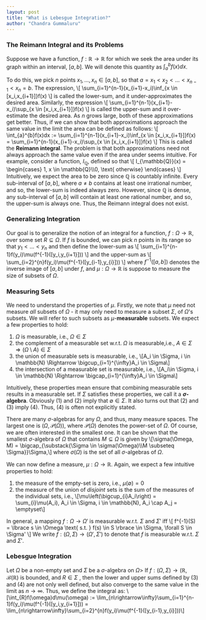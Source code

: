 ```yaml
---
layout: post
title: "What is Lebesgue Integration?"
author: "Chandra Gummaluru"
---
```

### The Reimann Integral and its Problems

Suppose we have a function, $f: \mathbb{R} \rightarrow \mathbb{R}$ for which we seek the area under its graph within an interval, $[a,b]$. We will denote this quantity as $\int_{a}^{b}f(x)dx$.



To do this, we pick $n$ points $x_1, \dots, x_n \in [a,b]$, so that $a = x_1 < x_2 < \dots < x_{n-1} < x_{n} = b$. The expression,
\\[
\sum_{i=1}^{n-1}(x_{i+1}-x_i)\inf_{x \in [x_i,x_{i+1}]}f(x)
\\]
is called the lower-sum, and it under-approximates the desired area. Similarly, the expression
\\[
\sum_{i=1}^{n-1}(x_{i+1}-x_i)\sup_{x \in [x_i,x_{i+1}]}f(x)
\\]
is called the upper-sum and it over-estimate the desired area. As $n$​ grows  large, both of these approximations get better. Thus, if we can show that both approximations approach the same value in the limit the area can be defined as follows:
\\[
\int_{a}^{b}f(x)dx := \sum_{i=1}^{n-1}(x_{i+1}-x_i)\inf_{x \in [x_i,x_{i+1}]}f(x) = \sum_{i=1}^{n-1}(x_{i+1}-x_i)\sup_{x \in [x_i,x_{i+1}]}f(x)
\\]
This is called the **Reimann integral**. The problem is that both approximations need not always approach the same value even if the area under seems intuitive. For example, consider a function, $I_{\mathbb{Q}}$, defined so that
\\[
I_{\mathbb{Q}}(x) = \begin{cases}
1, x \in \mathbb{Q}\\\\0, \text{ otherwise}
\end{cases}
\\]
Intuitively, we expect the area to be zero since $\mathbb{Q}$ is countably infinite. Every sub-interval of $[a,b]$, where $a \neq b$ contains at least one irrational number, and so, the lower-sum is indeed always zero. However, since $\mathbb{Q}$ is dense, any sub-interval of $[a,b]$ will contain at least one rational number, and so, the upper-sum is always one. Thus, the Reimann integral does not exist.

### Generalizing Integration

Our goal is to generalize the notion of an integral for a function, $f: \Omega \rightarrow \mathbb{R}$,  over some set $R \subseteq \Omega$. If $f$ is bounded, we can pick $n$ points in its range so that $y_1 < \dots < y_n$ and then define the lower-sum as
\\[
\sum_{i=1}^{n-1}f(y_i)\mu(f^{-1}([y_i,y_{i+1}]))
\\]
and the upper-sum as
\\[
\sum_{i=2}^{n}f(y_i)\mu(f^{-1}([y_{i-1},y_{i}]))
\\]
where $f^{-1}([a,b])$ denotes the inverse image of $[a,b]$ under $f$, and $\mu: \Omega \rightarrow \mathbb{R}$ is suppose to measure the size of subsets of $\Omega$.

### Measuring Sets
We need to understand the properties of $\mu$.  Firstly, we note that $\mu$ need not measure *all* subsets of $\Omega$ - it may only need to measure a subset $\Sigma$, of $\Omega$'s subsets. We will refer to such subsets as $\mu$-**measurable** subsets. We expect a few properties to hold:

1. $\Omega$ is measurable, i.e., $\Omega \in \Sigma$ 
2. the complement of a measurable set w.r.t. $\Omega$ is measurable,i.e., $A \in \Sigma \Rightarrow (\Omega \setminus A) \in \Sigma$
3. the union of measurable sets is measurable, i.e.,
\\[A_i \in \Sigma, i \in \mathbb{N} \Rightarrow \bigcup_{i=1}^{\infty}A_i \in \Sigma\\]
5. the intersection of a measurable set is measurable, i.e.,
\\[A_i\in \Sigma, i \in \mathbb{N} \Rightarrow \bigcap_{i=1}^{\infty}A_i \in \Sigma\\]

Intuitively, these properties mean ensure that combining measurable sets results in a measurable set. If $\Sigma$ satisfies these properties, we call it a **$\sigma$-algebra**. Obviously (1) and (2) imply that $\emptyset \in \Sigma$. It also turns out that (2) and (3) imply (4). Thus, (4) is often not explicitly stated.

There are many $\sigma$-algebras for any $\Omega$, and thus, many measure spaces. The largest one is $(\Omega, \mathcal{P}(\Omega))$, where $\mathcal{P}(\Omega)$ denotes the power-set of $\Omega$. Of course, we are often interested in the smallest one. It can be shown that the smallest $\sigma$-algebra of $\Omega$ that contains $M \subseteq \Omega$ is given by
\\[\sigma(\Omega, M) = \bigcap_{\substack{\Sigma \in \sigma(\Omega)\\\\M \subseteq \Sigma}}\Sigma,\\]
where $\sigma(\Omega)$ is the set of all $\sigma$-algebras of $\Omega$.

We can now define a measure, $\mu: \Omega \rightarrow \mathbb{R}$. Again, we expect a few intuitive properties to hold:

1. the measure of the empty-set is zero, i.e., $\mu(\emptyset) = 0$
2. the measure of the union of *disjoint* sets is the sum of the measures of the individual sets, i.e.,
\\[\mu\left(\bigcup_{i}A_i\right) = \sum_{i}\mu(A_i), A_i \in \Sigma, i \in \mathbb{N}, A_i \cap A_j = \emptyset\\]

In general, a mapping $f: \Omega \rightarrow \Omega'$ is measurable w.r.t. $\Sigma$ and $\Sigma'$ iff
\\[
f^{-1}(S) = \lbrace s \in \Omega \text{ s.t. } f(s) \in S \rbrace \in \Sigma, \forall S \in \Sigma'
\\]
We write $f: (\Omega, \Sigma) \rightarrow (\Omega', \Sigma')$ to denote that $f$ is measurable w.r.t. $\Sigma$ and $\Sigma'$.
### Lebesgue Integration

Let $\Omega$ be a non-empty set and $\Sigma$ be a $\sigma$-algebra on $\Omega$> If $f: (\Omega, \Sigma) \rightarrow (\mathbb{R}, \mathcal{B}(\mathbb{R})$ is bounded, and $R \in \Sigma$ , then the lower and upper sums defined by (3) and (4) are not only well defined, but also converge to the same value in the limit as $n \rightarrow \infty$. Thus, we define the integral as:
\\[\int_{R}f(\omega)d\mu(\omega) := \lim_{n\rightarrow\infty}\sum_{i=1}^{n-1}f(y_i)\mu(f^{-1}([y_i,y_{i+1}])) = \lim_{n\rightarrow\infty}\sum_{i=2}^{n}f(y_i)\mu(f^{-1}([y_{i-1},y_{i}]))\\]
